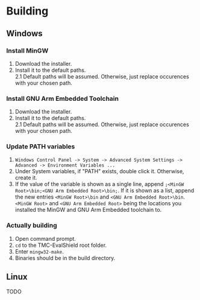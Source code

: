 # Building

## Windows

### Install MinGW

1. Download the installer.  
2. Install it to the default paths.  
2.1 Default paths will be assumed. Otherwise, just replace occurences with your chosen path.  

### Install GNU Arm Embedded Toolchain

1. Download the installer.  
2. Install it to the default paths.  
2.1 Default paths will be assumed. Otherwise, just replace occurences with your chosen path.  

### Update PATH variables

1. `Windows Control Panel -> System -> Advanced System Settings -> Advanced -> Environment Variables ...`  
2. Under System variables, if "PATH" exists, double click it. Otherwise, create it.  
3. If the value of the variable is shown as a single line, append `;<MinGW Root>\bin;<GNU Arm Embedded Root>\bin;`.
If it is shown as a list, append the new entries `<MinGW Root>\bin` and `<GNU Arm Embedded Root>\bin`.
`<MinGW Root>` and `<GNU Arm Embedded Root>` being the locations you installed the MinGW and GNU Arm Embedded toolchain to.  

### Actually building

1. Open command prompt.  
2. `cd` to the TMC-EvalShield root folder.  
3. Enter `mingw32-make`.  
4. Binaries should be in the build directory.  

## Linux

TODO